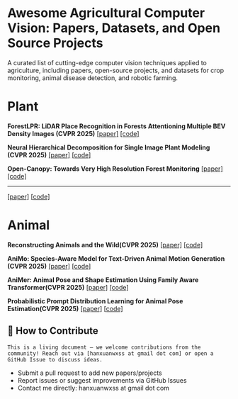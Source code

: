 # Awesome Agricultural Computer Vision: Papers, Datasets, and Open Source Projects
A curated list of cutting-edge computer vision techniques applied to agriculture, including papers, open-source projects, and datasets for crop monitoring, animal disease detection, and robotic farming.

# Plant
**ForestLPR: LiDAR Place Recognition in Forests Attentioning Multiple BEV Density Images (CVPR 2025)**
[[paper]](https://arxiv.org/pdf/2503.04475)
[[code]](https://github.com/shenyanqing1105/ForestLPR-CVPR2025)

**Neural Hierarchical Decomposition for Single Image Plant Modeling (CVPR 2025)**
[[paper]](https://openaccess.thecvf.com/content/CVPR2025/papers/Liu_Neural_Hierarchical_Decomposition_for_Single_Image_Plant_Modeling_CVPR_2025_paper.pdf)
[[code]]()

**Open-Canopy: Towards Very High Resolution Forest Monitoring**
[[paper]](https://arxiv.org/pdf/2407.09392)
[[code]]()

****
[[paper]]()
[[code]]()



# Animal
**Reconstructing Animals and the Wild(CVPR 2025)**
[[paper]](https://openaccess.thecvf.com/content/CVPR2025/papers/Kulits_Reconstructing_Animals_and_the_Wild_CVPR_2025_paper.pdf)
[[code]](https://github.com/kulits/RAW)

**AniMo: Species-Aware Model for Text-Driven Animal Motion Generation (CVPR 2025)**
[[paper]](https://openaccess.thecvf.com/content/CVPR2025/papers/Wang_AniMo_Species-Aware_Model_for_Text-Driven_Animal_Motion_Generation_CVPR_2025_paper.pdf)
[[code]](https://github.com/WandererXX/AniMo?tab=readme-ov-file)

**AniMer: Animal Pose and Shape Estimation Using Family Aware Transformer(CVPR 2025)**
[[paper]](https://arxiv.org/pdf/2412.00837)
[[code]](https://github.com/luoxue-star/AniMer)

**Probabilistic Prompt Distribution Learning for Animal Pose Estimation(CVPR 2025)**
[[paper]](https://arxiv.org/pdf/2503.16120)
[[code]](https://github.com/Raojiyong/PPAP)



## 🤝 How to Contribute  
```
This is a living document — we welcome contributions from the community! Reach out via [hanxuanwxss at gmail dot com] or open a GitHub Issue to discuss ideas.
```
- Submit a pull request to add new papers/projects  
- Report issues or suggest improvements via GitHub Issues  
- Contact me directly: hanxuanwxss at gmail dot com  
